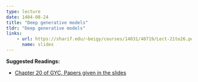 ```yaml
---
type: lecture
date: 1404-08-24
title: "Deep generative models"
tldr: "Deep generative models"
links: 
    - url: https://sharif.edu/~beigy/courses/14031/40719/Lect-21to26.pdf
      name: slides
---
```


**Suggested Readings:**
- [Chapter 20 of GYC, Papers given in the slides](https://nlp.stanford.edu/IR-book/pdf/11prob.pdf)
